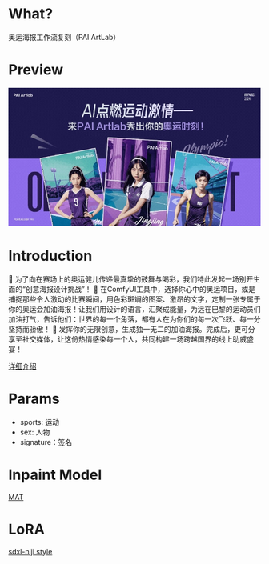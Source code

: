 # What?
奥运海报工作流复刻（PAI ArtLab）

# Preview
![Demo](https://github.com/border1px/OlympicsPoster/blob/main/show.jpg)

# Introduction
🎨 为了向在赛场上的奥运健儿传递最真挚的鼓舞与喝彩，我们特此发起一场别开生面的“创意海报设计挑战”！
🌟 在ComfyUI工具中，选择你心中的奥运项目，或是捕捉那些令人激动的比赛瞬间，用色彩斑斓的图案、激昂的文字，定制一张专属于你的奥运会加油海报！让我们用设计的语言，汇聚成能量，为远在巴黎的运动员们加油打气，告诉他们：世界的每一个角落，都有人在为你们的每一次飞跃、每一分坚持而骄傲！
🎯 发挥你的无限创意，生成独一无二的加油海报。完成后，更可分享至社交媒体，让这份热情感染每一个人，共同构建一场跨越国界的线上助威盛宴！

[详细介绍](https://mp.weixin.qq.com/s/y3Sk5PtVT5g8yFTMJASdFw)

# Params
- sports: 运动
- sex: 人物
- signature：签名 

# Inpaint Model
[MAT](https://huggingface.co/Acly/MAT)

# LoRA
[sdxl-niji style](https://www.liblib.art/modelinfo/85d903c7bee348169cc87b325e0187f2)
